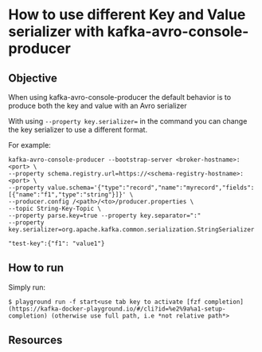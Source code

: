 # How to use different Key and Value serializer with kafka-avro-console-producer

## Objective

When using kafka-avro-console-producer the default behavior is to produce both the key and value with an Avro serializer

With using ``--property key.serializer=`` in the command you can change the key serializer to use a different format.

For example:
```
kafka-avro-console-producer --bootstrap-server <broker-hostname>:<port> \
--property schema.registry.url=https://<schema-registry-hostname>:<port> \
--property value.schema='{"type":"record","name":"myrecord","fields":[{"name":"f1","type":"string"}]}' \
--producer.config /<path>/<to>/producer.properties \
--topic String-Key-Topic \
--property parse.key=true --property key.separator=":"
--property key.serializer=org.apache.kafka.common.serialization.StringSerializer

"test-key":{"f1": "value1"}
```

## How to run

Simply run:

```
$ playground run -f start<use tab key to activate [fzf completion](https://kafka-docker-playground.io/#/cli?id=%e2%9a%a1-setup-completion) (otherwise use full path, i.e *not relative path*>
```

## Resources
